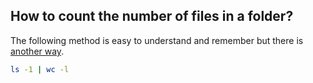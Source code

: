 ## How to count the number of files in a folder?

The following method is easy to understand and remember but there is [another way](https://stackoverflow.com/questions/20895290/count-number-of-files-within-a-directory-in-linux).

```bash
ls -1 | wc -l
```

